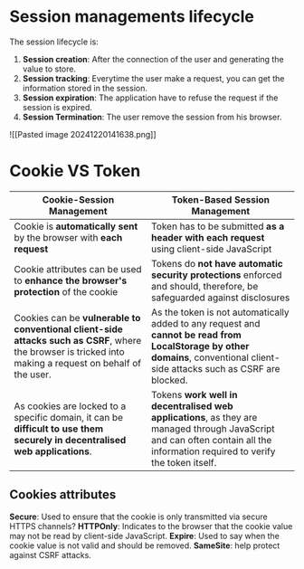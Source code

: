 # Session managements lifecycle
The session lifecycle is:
1. **Session creation**:  After the connection of the user and generating the value to store.
2. **Session tracking**: Everytime the user make a request, you can get the information stored in the session.
3. **Session expiration**: The application have to refuse the request if the session is expired.
4. **Session Termination**: The user remove the session from his browser.

![[Pasted image 20241220141638.png]]
# Cookie VS Token
| **Cookie-Session Management**                                                                                                                             | **Token-Based Session Management**                                                                                                                                            |
| --------------------------------------------------------------------------------------------------------------------------------------------------------- | ----------------------------------------------------------------------------------------------------------------------------------------------------------------------------- |
| Cookie is **automatically sent** by the browser with **each request**                                                                                     | Token has to be submitted **as a header with each request** using client-side JavaScript                                                                                      |
| Cookie attributes can be used to **enhance the browser's protection** of the cookie                                                                       | Tokens do **not have automatic security protections** enforced and should, therefore, be safeguarded against disclosures                                                      |
| Cookies can be **vulnerable to conventional client-side attacks such as CSRF**, where the browser is tricked into making a request on behalf of the user. | As the token is not automatically added to any request and **cannot be read from LocalStorage by other domains**, conventional client-side attacks such as CSRF are blocked.  |
| As cookies are locked to a specific domain, it can be **difficult to use them securely in decentralised web applications**.                               | Tokens **work well in decentralised web applications**, as they are managed through JavaScript and can often contain all the information required to verify the token itself. |
## Cookies attributes
**Secure**: Used to ensure that the cookie is only transmitted via secure HTTPS channels?
**HTTPOnly**: Indicates to the browser that the cookie value may not be read by client-side JavaScript.
**Expire**: Used to say when the cookie value is not valid and should be removed.
**SameSite**: help protect against CSRF attacks.
